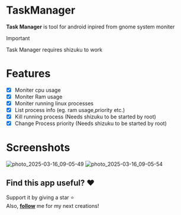 # TaskManager
**Task Manager** is tool for android inpired from gnome system moniter

> [!IMPORTANT]
Task Manager requires shizuku to work

# Features
- [x] Moniter cpu usage
- [x] Moniter Ram usage
- [x] Moniter running linux processes
- [x] List process info (eg. ram usage,priority etc.)
- [x] Kill running process (Needs shizuku to be started by root)
- [x] Change Process priority (Needs shizuku to be started by root)

# Screenshots
![photo_2025-03-16_09-05-49](https://github.com/user-attachments/assets/d1634569-bf59-4411-83f7-abba2c93b2e8)
![photo_2025-03-16_09-05-54](https://github.com/user-attachments/assets/f70064e8-7d65-49e8-b86c-1585779f1460)


## Find this app useful? :heart:
Support it by giving a star :star: <br>
Also, **__[follow](https://github.com/Rohitkushvaha01)__** me for my next creations!

